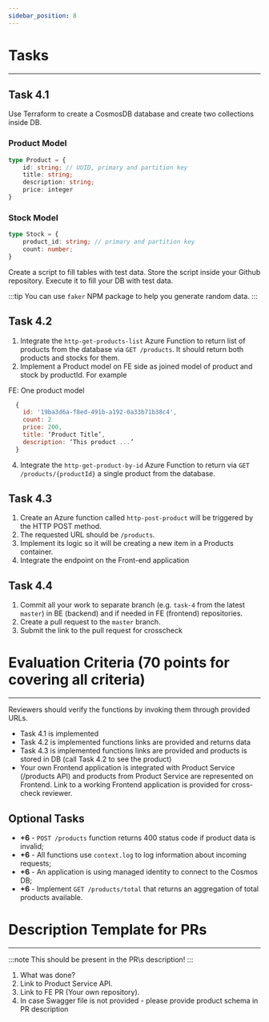 ```yaml
---
sidebar_position: 8
---
```



# Tasks

---

## Task 4.1

Use Terraform to create a CosmosDB database and create two collections inside DB.

### Product Model
```typescript
type Product = {
    id: string; // UUID, primary and partition key
    title: string;
    description: string;
    price: integer
}
```

### Stock Model
```typescript
type Stock = {
    product_id: string; // primary and partition key
    count: number;
}
```

Create a script to fill tables with test data. Store the script inside your Github repository.
Execute it to fill your DB with test data.

:::tip
You can use `faker` NPM package to help you generate random data.
:::

## Task 4.2

1. Integrate the `http-get-products-list` Azure Function to return list of products from the database via `GET /products`. It should return both products and stocks for them.
2. Implement a Product model on FE side as joined model of product and stock by productId. For example

FE: One product model
```js
  {
    id: '19ba3d6a-f8ed-491b-a192-0a33b71b38c4',
    count: 2
    price: 200,
    title: ‘Product Title’,
    description: ‘This product ...’
  }
```
4. Integrate the `http-get-product-by-id` Azure Function to return via `GET /products/{productId}` a single product from the database. 

## Task 4.3

1. Create an Azure function called `http-post-product` will be triggered by the HTTP POST method.
2. The requested URL should be `/products`.
3. Implement its logic so it will be creating a new item in a Products container.
4. Integrate the endpoint on the Front-end application

## Task 4.4

1. Commit all your work to separate branch (e.g. `task-4` from the latest `master`) in BE (backend) and if needed in FE (frontend) repositories.
2. Create a pull request to the `master` branch.
3. Submit the link to the pull request for crosscheck

# Evaluation Criteria (70 points for covering all criteria)
------
Reviewers should verify the functions by invoking them through provided URLs.

- Task 4.1 is implemented
- Task 4.2 is implemented functions links are provided and returns data
- Task 4.3 is implemented functions links are provided and products is stored in DB (call Task 4.2 to see the product)
- Your own Frontend application is integrated with Product Service (/products API) and products from Product Service are represented on Frontend. Link to a working Frontend application is provided for cross-check reviewer.

## Optional Tasks

- **+6** - `POST /products` function returns 400 status code if product data is invalid;
- **+6** - All functions use `context.log` to log information about incoming requests;
- **+6** - An application is using managed identity to connect to the Cosmos DB;
- **+6** - Implement `GET /products/total` that returns an aggregation of total products available.

# Description Template for PRs
---
:::note
This should be present in the PR\s description!
:::

1. What was done?
2. Link to Product Service API.
3. Link to FE PR (Your own repository).
4. In case Swagger file is not provided - please provide product schema in PR description


